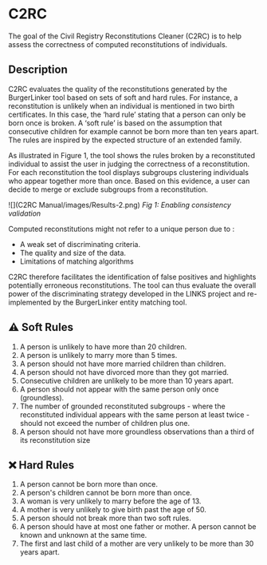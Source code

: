 # C2RC

The goal of the Civil Registry Reconstitutions Cleaner (C2RC) is to help assess the correctness of computed reconstitutions of individuals. 

## Description

C2RC evaluates the quality of the reconstitutions generated by the BurgerLinker tool based on sets of soft and hard rules. For instance, a reconstitution is unlikely when an individual is mentioned in two birth certificates. In this case, the ‘hard rule’ stating that a person can only be born once is broken. A ‘soft rule’ is based on the assumption that consecutive children for example cannot be born more than ten years apart. The rules are inspired by the expected structure of an extended family.

As illustrated in Figure 1, the tool shows the rules broken by a reconstituted individual to assist the user in judging the correctness of a reconstitution. For each reconstitution the tool displays subgroups clustering individuals who appear together more than once. Based on this evidence, a user can decide to merge or exclude subgroups from a reconstitution.

![](C2RC Manual/images/Results-2.png)
*Fig 1: Enabling consistency validation*

Computed reconstitutions might not refer to a unique person due to :

- A weak set of discriminating criteria.
- The quality and size of the data.
- Limitations of matching algorithms

C2RC therefore facilitates the identification of false positives and highlights potentially erroneous reconstitutions. The tool can thus evaluate the overall power of the discriminating strategy developed in the LINKS project and re-implemented by the BurgerLinker entity matching tool.


## ⚠️ Soft Rules

1. A person is unlikely to have more than 20 children.
2. A person is unlikely to marry more than 5 times.
3. A person should not have more married children than children.
4. A person should not have divorced more than they got married.
5. Consecutive children are unlikely to be more than 10 years apart.
6. A person should not appear with the same person only once (groundless).
7. The number of grounded reconstituted subgroups - where the reconstituted individual appears with the same person at least twice - should not exceed the number of children plus one.
8. A person should not have more groundless observations than a third of its reconstitution size

## ❌ Hard Rules
1. A person cannot be born more than once.
2. A person's children cannot be born more than once.
3. A woman is very unlikely to marry before the age of 13.
4. A mother is very unlikely to give birth past the age of 50.
5. A person should not break more than two soft rules.
6. A person should have at most one father or mother.
    A person cannot be known and unknown at the same time.
7. The first and last child of a mother are very unlikely to be more than 30 years apart.




